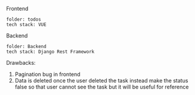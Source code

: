 Frontend

    folder: todos
    tech stack: VUE

Backend

    folder: Backend
    tech stack: Django Rest Framework


Drawbacks:

1. Pagination bug in frontend
2. Data is deleted once the user deleted the task instead make the status false so that user cannot see the task but it will be useful for reference 
